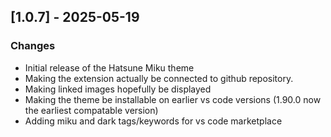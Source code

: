 ## [1.0.7] - 2025-05-19

### Changes

* Initial release of the Hatsune Miku theme
* Making the extension actually be connected to github repository.
* Making linked images hopefully be displayed
* Making the theme be installable on earlier vs code versions (1.90.0 now the earliest compatable version)
* Adding miku and dark tags/keywords for vs code marketplace